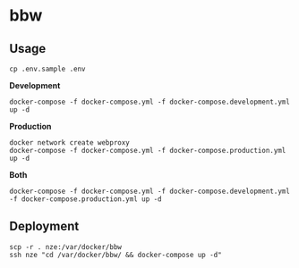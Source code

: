 # bbw

## Usage

```
cp .env.sample .env
```

**Development**

```
docker-compose -f docker-compose.yml -f docker-compose.development.yml up -d
```

**Production**

```
docker network create webproxy
docker-compose -f docker-compose.yml -f docker-compose.production.yml up -d

```

**Both**

```
docker-compose -f docker-compose.yml -f docker-compose.development.yml -f docker-compose.production.yml up -d

```

## Deployment

```
scp -r . nze:/var/docker/bbw
ssh nze "cd /var/docker/bbw/ && docker-compose up -d"
```
